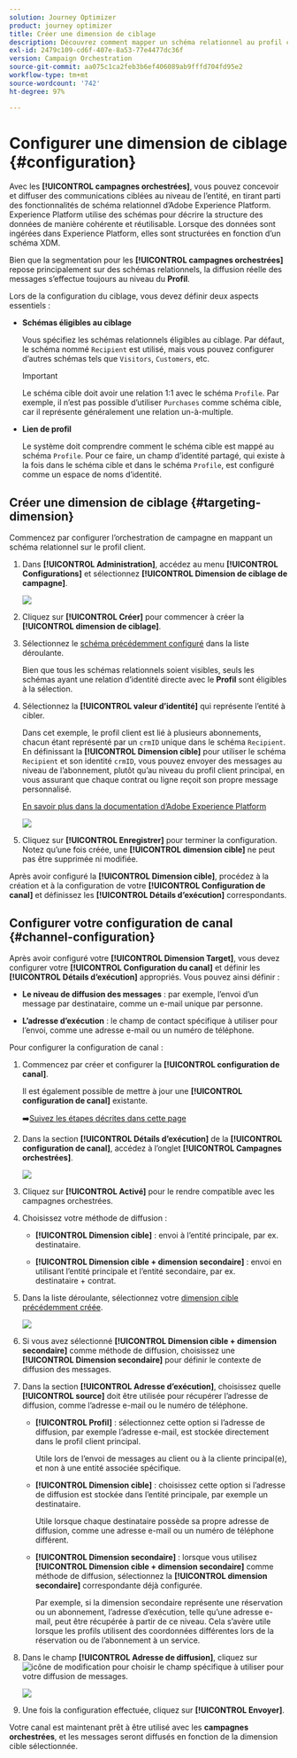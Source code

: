 ```yaml
---
solution: Journey Optimizer
product: journey optimizer
title: Créer une dimension de ciblage
description: Découvrez comment mapper un schéma relationnel au profil client
exl-id: 2479c109-cd6f-407e-8a53-77e4477dc36f
version: Campaign Orchestration
source-git-commit: aa075c1ca2feb3b6ef406089ab9fffd704fd95e2
workflow-type: tm+mt
source-wordcount: '742'
ht-degree: 97%

---
```



# Configurer une dimension de ciblage {#configuration}

Avec les **[!UICONTROL campagnes orchestrées]**, vous pouvez concevoir et diffuser des communications ciblées au niveau de l’entité, en tirant parti des fonctionnalités de schéma relationnel d’Adobe Experience Platform. Experience Platform utilise des schémas pour décrire la structure des données de manière cohérente et réutilisable. Lorsque des données sont ingérées dans Experience Platform, elles sont structurées en fonction d’un schéma XDM.

Bien que la segmentation pour les **[!UICONTROL campagnes orchestrées]** repose principalement sur des schémas relationnels, la diffusion réelle des messages s’effectue toujours au niveau du **Profil**.

Lors de la configuration du ciblage, vous devez définir deux aspects essentiels :

* **Schémas éligibles au ciblage**

  Vous spécifiez les schémas relationnels éligibles au ciblage. Par défaut, le schéma nommé `Recipient` est utilisé, mais vous pouvez configurer d’autres schémas tels que `Visitors`, `Customers`, etc.

  >[!IMPORTANT]
  >
  > Le schéma cible doit avoir une relation 1:1 avec le schéma `Profile`. Par exemple, il n’est pas possible d’utiliser `Purchases` comme schéma cible, car il représente généralement une relation un-à-multiple.

* **Lien de profil**

  Le système doit comprendre comment le schéma cible est mappé au schéma `Profile`. Pour ce faire, un champ d’identité partagé, qui existe à la fois dans le schéma cible et dans le schéma `Profile`, est configuré comme un espace de noms d’identité.

## Créer une dimension de ciblage {#targeting-dimension}

Commencez par configurer l’orchestration de campagne en mappant un schéma relationnel sur le profil client.

1. Dans **[!UICONTROL Administration]**, accédez au menu **[!UICONTROL Configurations]** et sélectionnez **[!UICONTROL Dimension de ciblage de campagne]**.

   ![](assets/target-dimension-1.png)

1. Cliquez sur **[!UICONTROL Créer]** pour commencer à créer la **[!UICONTROL dimension de ciblage]**.

1. Sélectionnez le [schéma précédemment configuré](gs-schemas.md) dans la liste déroulante.

   Bien que tous les schémas relationnels soient visibles, seuls les schémas ayant une relation d’identité directe avec le **Profil** sont éligibles à la sélection.

1. Sélectionnez la **[!UICONTROL valeur d’identité]** qui représente l’entité à cibler.

   Dans cet exemple, le profil client est lié à plusieurs abonnements, chacun étant représenté par un `crmID` unique dans le schéma `Recipient`. En définissant la **[!UICONTROL Dimension cible]** pour utiliser le schéma `Recipient` et son identité `crmID`, vous pouvez envoyer des messages au niveau de l’abonnement, plutôt qu’au niveau du profil client principal, en vous assurant que chaque contrat ou ligne reçoit son propre message personnalisé.

   [En savoir plus dans la documentation d’Adobe Experience Platform](https://experienceleague.adobe.com/fr/docs/experience-platform/xdm/schema/composition#identity)

   ![](assets/target-dimension-2.png)

1. Cliquez sur **[!UICONTROL Enregistrer]** pour terminer la configuration. Notez qu’une fois créée, une **[!UICONTROL dimension cible]** ne peut pas être supprimée ni modifiée.

Après avoir configuré la **[!UICONTROL Dimension cible]**, procédez à la création et à la configuration de votre **[!UICONTROL Configuration de canal]** et définissez les **[!UICONTROL Détails d’exécution]** correspondants.

## Configurer votre configuration de canal {#channel-configuration}

Après avoir configuré votre **[!UICONTROL Dimension Target]**, vous devez configurer votre **[!UICONTROL Configuration du canal]** et définir les **[!UICONTROL Détails d’exécution]** appropriés. Vous pouvez ainsi définir :

* **Le niveau de diffusion des messages** : par exemple, l’envoi d’un message par destinataire, comme un e-mail unique par personne.

* **L’adresse d’exécution** : le champ de contact spécifique à utiliser pour l’envoi, comme une adresse e-mail ou un numéro de téléphone.

Pour configurer la configuration de canal :

1. Commencez par créer et configurer la **[!UICONTROL configuration de canal]**.

   Il est également possible de mettre à jour une **[!UICONTROL configuration de canal]** existante.

   ➡️[Suivez les étapes décrites dans cette page](../email/surface-personalization.md)

1. Dans la section **[!UICONTROL Détails d’exécution]** de la **[!UICONTROL configuration de canal]**, accédez à l’onglet **[!UICONTROL Campagnes orchestrées]**.

   ![](assets/target-dimension-3.png)

1. Cliquez sur **[!UICONTROL Activé]** pour le rendre compatible avec les campagnes orchestrées.

1. Choisissez votre méthode de diffusion :

   * **[!UICONTROL Dimension cible]** : envoi à l’entité principale, par ex. destinataire.

   * **[!UICONTROL Dimension cible + dimension secondaire]** : envoi en utilisant l’entité principale et l’entité secondaire, par ex. destinataire + contrat.

1. Dans la liste déroulante, sélectionnez votre [dimension cible précédemment créée](#targeting-dimension).

   ![](assets/target-dimension-4.png)

1. Si vous avez sélectionné **[!UICONTROL Dimension cible + dimension secondaire]** comme méthode de diffusion, choisissez une **[!UICONTROL Dimension secondaire]** pour définir le contexte de diffusion des messages.

1. Dans la section **[!UICONTROL Adresse d’exécution]**, choisissez quelle **[!UICONTROL source]** doit être utilisée pour récupérer l’adresse de diffusion, comme l’adresse e-mail ou le numéro de téléphone.

   * **[!UICONTROL Profil]** : sélectionnez cette option si l’adresse de diffusion, par exemple l’adresse e-mail, est stockée directement dans le profil client principal.

     Utile lors de l’envoi de messages au client ou à la cliente principal(e), et non à une entité associée spécifique.

   * **[!UICONTROL Dimension cible]** : choisissez cette option si l’adresse de diffusion est stockée dans l’entité principale, par exemple un destinataire.

     Utile lorsque chaque destinataire possède sa propre adresse de diffusion, comme une adresse e-mail ou un numéro de téléphone différent.

   * **[!UICONTROL Dimension secondaire]** : lorsque vous utilisez **[!UICONTROL Dimension cible + dimension secondaire]** comme méthode de diffusion, sélectionnez la **[!UICONTROL dimension secondaire]** correspondante déjà configurée.

     Par exemple, si la dimension secondaire représente une réservation ou un abonnement, l’adresse d’exécution, telle qu’une adresse e-mail, peut être récupérée à partir de ce niveau. Cela s’avère utile lorsque les profils utilisent des coordonnées différentes lors de la réservation ou de l’abonnement à un service.

1. Dans le champ **[!UICONTROL Adresse de diffusion]**, cliquez sur ![icône de modification](assets/do-not-localize/edit.svg) pour choisir le champ spécifique à utiliser pour votre diffusion de messages.

   ![](assets/target-dimension-4.png)

1. Une fois la configuration effectuée, cliquez sur **[!UICONTROL Envoyer]**.

Votre canal est maintenant prêt à être utilisé avec les **campagnes orchestrées**, et les messages seront diffusés en fonction de la dimension cible sélectionnée.
